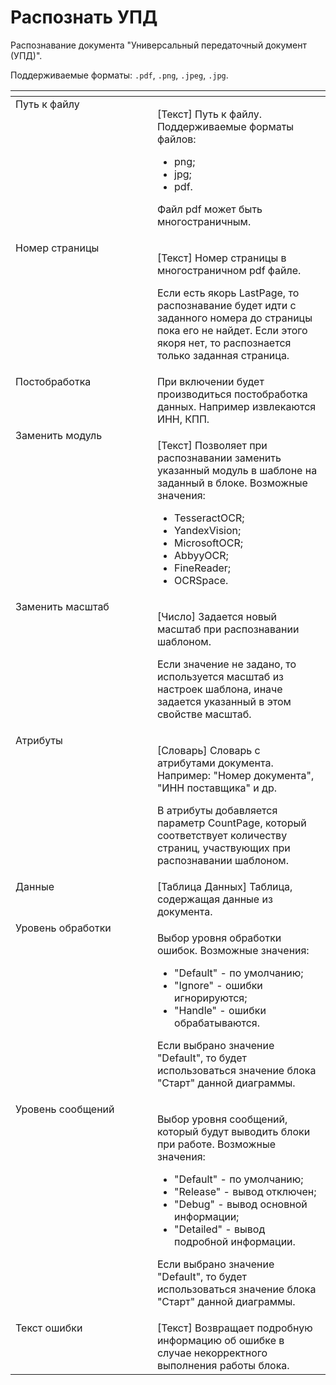 # Распознать УПД

Распознавание документа "Универсальный передаточный документ (УПД)".&#x20;

Поддерживаемые форматы: `.pdf`, `.png`, `.jpeg`, `.jpg`.

<table data-header-hidden><thead><tr><th width="250" valign="top"></th><th width="303" valign="top"></th></tr></thead><tbody><tr><td valign="top">Путь к файлу</td><td valign="top"><p>[Текст] Путь к файлу. Поддерживаемые форматы файлов: </p><ul><li>png;</li><li>jpg;</li><li>pdf. </li></ul><p>Файл pdf может быть многостраничным.</p></td></tr><tr><td valign="top">Номер страницы</td><td valign="top"><p>[Текст] Номер страницы в многостраничном pdf файле. </p><p></p><p>Если есть якорь LastPage, то распознавание будет идти с заданного номера до страницы пока его не найдет. Если этого якоря нет, то распознается только заданная страница.</p></td></tr><tr><td valign="top">Постобработка</td><td valign="top">При включении будет производиться постобработка данных. Например извлекаются ИНН, КПП.</td></tr><tr><td valign="top">Заменить модуль</td><td valign="top"><p>[Текст] Позволяет при распознавании заменить указанный модуль в шаблоне на заданный в блоке. Возможные значения: </p><ul><li>TesseractOCR; </li><li>YandexVision; </li><li>MicrosoftOCR; </li><li>AbbyyOCR; </li><li>FineReader; </li><li>OCRSpace.</li></ul></td></tr><tr><td valign="top">Заменить масштаб</td><td valign="top"><p>[Число] Задается новый масштаб при распознавании шаблоном. </p><p></p><p>Если значение не задано, то используется масштаб из настроек шаблона, иначе задается указанный в этом свойстве масштаб.</p></td></tr><tr><td valign="top">Атрибуты</td><td valign="top"><p>[Словарь] Словарь с атрибутами документа. Например: "Номер документа", "ИНН поставщика" и др. </p><p></p><p>В атрибуты добавляется параметр CountPage, который соответствует количеству страниц, участвующих при распознавании шаблоном.</p></td></tr><tr><td valign="top">Данные</td><td valign="top">[Таблица Данных] Таблица, содержащая данные из документа.</td></tr><tr><td valign="top">Уровень обработки</td><td valign="top"><p>Выбор уровня обработки ошибок. Возможные значения: </p><ul><li>"Default" - по умолчанию; </li><li>"Ignore" - ошибки игнорируются; </li><li>"Handle" - ошибки обрабатываются. </li></ul><p>Если выбрано значение "Default", то будет использоваться значение блока "Старт" данной диаграммы.</p></td></tr><tr><td valign="top">Уровень сообщений</td><td valign="top"><p>Выбор уровня сообщений, который будут выводить блоки при работе. Возможные значения: </p><ul><li>"Default" - по умолчанию; </li><li>"Release" - вывод отключен; </li><li>"Debug" - вывод основной информации; </li><li>"Detailed" - вывод подробной информации. </li></ul><p>Если выбрано значение "Default", то будет использоваться значение блока "Старт" данной диаграммы.</p></td></tr><tr><td valign="top">Текст ошибки</td><td valign="top">[Текст] Возвращает подробную информацию об ошибке в случае некорректного выполнения работы блока.</td></tr></tbody></table>
